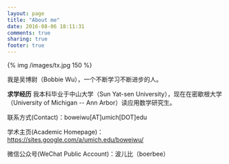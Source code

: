 ```yaml
---
layout: page
title: "About me"
date: 2016-08-06 18:11:31
comments: true
sharing: true
footer: true
---
```


{% img /images/tx.jpg 150 %}

我是吴博尉（Bobbie Wu），一个不断学习不断进步的人。

**求学经历** 我本科毕业于中山大学（Sun Yat-sen University），现在在密歇根大学（University of Michigan -- Ann Arbor）读应用数学研究生。

联系方式(Contact)：boweiwu[AT]umich[DOT]edu

学术主页(Academic Homepage)：<https://sites.google.com/a/umich.edu/boweiwu/>

微信公众号(WeChat Public Account)：波儿比（boerbee）
